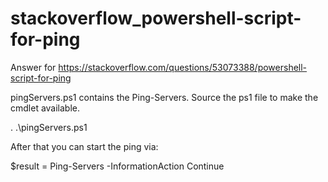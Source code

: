 # stackoverflow_powershell-script-for-ping
Answer for https://stackoverflow.com/questions/53073388/powershell-script-for-ping


pingServers.ps1 contains the Ping-Servers. Source the ps1 file to make the cmdlet available.

. .\pingServers.ps1

After that you can start the ping via:

$result = Ping-Servers -InformationAction Continue



